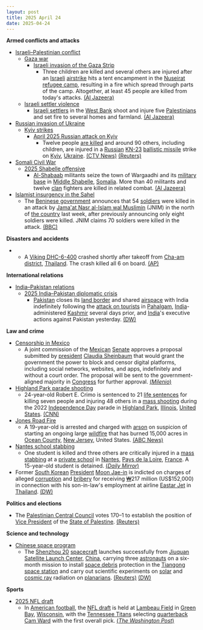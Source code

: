 ```yaml
---
layout: post
title: 2025 April 24
date: 2025-04-24
---
```



**Armed conflicts and attacks**

* [Israeli–Palestinian conflict](https://en.wikipedia.org/wiki/Israeli%E2%80%93Palestinian_conflict "Israeli–Palestinian conflict")
  + [Gaza war](https://en.wikipedia.org/wiki/Gaza_war "Gaza war")
    - [Israeli invasion of the Gaza Strip](https://en.wikipedia.org/wiki/Israeli_invasion_of_the_Gaza_Strip "Israeli invasion of the Gaza Strip")
      * Three children are killed and several others are injured after an [Israeli](https://en.wikipedia.org/wiki/Israel "Israel") [airstrike](https://en.wikipedia.org/wiki/Airstrike "Airstrike") hits a tent encampment in the [Nuseirat refugee camp](https://en.wikipedia.org/wiki/Nuseirat_refugee_camp "Nuseirat refugee camp"), resulting in a fire which spread through parts of the camp. Altogether, at least 45 people are killed from today's attacks. [(Al Jazeera)](https://aje.io/v8wiq7?update=3664963)
  + [Israeli settler violence](https://en.wikipedia.org/wiki/Israeli_settler_violence "Israeli settler violence")
    - [Israeli settlers](https://en.wikipedia.org/wiki/Israeli_settlers "Israeli settlers") in the [West Bank](https://en.wikipedia.org/wiki/West_Bank "West Bank") shoot and injure five [Palestinians](https://en.wikipedia.org/wiki/Palestinians "Palestinians") and set fire to several homes and farmland. [(Al Jazeera)](https://aje.io/v8wiq7?update=3664921)
* [Russian invasion of Ukraine](https://en.wikipedia.org/wiki/Russian_invasion_of_Ukraine "Russian invasion of Ukraine")
  + [Kyiv strikes](https://en.wikipedia.org/wiki/Kyiv_strikes_%282022%E2%80%93present%29 "Kyiv strikes (2022–present)")
    - [April 2025 Russian attack on Kyiv](https://en.wikipedia.org/wiki/April_2025_Russian_attack_on_Kyiv "April 2025 Russian attack on Kyiv")
      * Twelve people [are killed](https://en.wikipedia.org/wiki/Attacks_on_civilians_in_the_Russian_invasion_of_Ukraine "Attacks on civilians in the Russian invasion of Ukraine") and around 90 others, including children, are injured in a [Russian](https://en.wikipedia.org/wiki/Russian_Armed_Forces "Russian Armed Forces") [KN-23](https://en.wikipedia.org/wiki/Hwasong-11A "Hwasong-11A") [ballistic missile](https://en.wikipedia.org/wiki/Ballistic_missile "Ballistic missile") strike on [Kyiv](https://en.wikipedia.org/wiki/Kyiv "Kyiv"), [Ukraine](https://en.wikipedia.org/wiki/Ukraine "Ukraine"). [(CTV News)](https://www.ctvnews.ca/world/russia-ukraine-war/article/russian-strike-on-kyiv-kills-12-in-biggest-attack-on-ukrainian-capital-since-last-summer/) [(Reuters)](https://www.reuters.com/world/europe/missile-that-killed-eight-russian-strike-kyiv-was-nkorean-kyiv-source-says-2025-04-24/)
* [Somali Civil War](https://en.wikipedia.org/wiki/Somali_Civil_War_%282009%E2%80%93present%29 "Somali Civil War (2009–present)")
  + [2025 Shabelle offensive](https://en.wikipedia.org/wiki/2025_Shabelle_offensive "2025 Shabelle offensive")
    - [Al-Shabaab](https://en.wikipedia.org/wiki/Al-Shabaab_%28militant_group%29 "Al-Shabaab (militant group)") militants seize the town of Wargaadhi and its [military base](https://en.wikipedia.org/wiki/Military_base "Military base") in [Middle Shabelle](https://en.wikipedia.org/wiki/Middle_Shabelle "Middle Shabelle"), [Somalia](https://en.wikipedia.org/wiki/Somalia "Somalia"). More than 40 militants and twelve [clan](https://en.wikipedia.org/wiki/Somali_clans "Somali clans") fighters are killed in related combat. [(Al Jazeera)](https://www.aljazeera.com/news/2025/4/24/al-shabab-battles-somalias-army-for-strategic-military-base)
* [Islamist insurgency in the Sahel](https://en.wikipedia.org/wiki/Islamist_insurgency_in_the_Sahel "Islamist insurgency in the Sahel")
  + The [Beninese government](https://en.wikipedia.org/wiki/Politics_of_Benin "Politics of Benin") announces that 54 [soldiers](https://en.wikipedia.org/wiki/Benin_Armed_Forces "Benin Armed Forces") were killed in an attack by [Jama'at Nasr al-Islam wal Muslimin](https://en.wikipedia.org/wiki/Jama%27at_Nasr_al-Islam_wal_Muslimin "Jama'at Nasr al-Islam wal Muslimin") (JNIM) in the north of [the country](https://en.wikipedia.org/wiki/Benin "Benin") last week, after previously announcing only eight soldiers were killed. JNIM claims 70 soldiers were killed in the attack. [(BBC)](https://www.bbc.com/news/articles/c4grjgkxn9vo)

**Disasters and accidents**

* + A [Viking DHC-6-400](https://en.wikipedia.org/wiki/De_Havilland_Canada_DHC-6_Twin_Otter "De Havilland Canada DHC-6 Twin Otter") crashed shortly after takeoff from [Cha-am district](https://en.wikipedia.org/wiki/Cha-am_district "Cha-am district"), [Thailand](https://en.wikipedia.org/wiki/Thailand "Thailand"). The crash killed all 6 on board. [(AP)](https://apnews.com/article/thailand-police-plane-crash-hua-hin-28d0337255c5b87d51f7e7727f57b125)

**International relations**

* [India–Pakistan relations](https://en.wikipedia.org/wiki/India%E2%80%93Pakistan_relations "India–Pakistan relations")
  + [2025 India–Pakistan diplomatic crisis](https://en.wikipedia.org/wiki/2025_India%E2%80%93Pakistan_diplomatic_crisis "2025 India–Pakistan diplomatic crisis")
    - [Pakistan](https://en.wikipedia.org/wiki/Pakistan "Pakistan") closes its [land border](https://en.wikipedia.org/wiki/India%E2%80%93Pakistan_border "India–Pakistan border") and shared [airspace](https://en.wikipedia.org/wiki/Airspace "Airspace") with India indefinitely following the [attack on tourists](https://en.wikipedia.org/wiki/2025_Pahalgam_attack "2025 Pahalgam attack") in [Pahalgam](https://en.wikipedia.org/wiki/Pahalgam "Pahalgam"), [India](https://en.wikipedia.org/wiki/India "India")-administered [Kashmir](https://en.wikipedia.org/wiki/Jammu_and_Kashmir_%28union_territory%29 "Jammu and Kashmir (union territory)") several days prior, and [India](https://en.wikipedia.org/wiki/Government_of_India "Government of India")'s executive actions against Pakistan yesterday. [(DW)](https://www.dw.com/en/pahalgam-attack-pakistan-closes-land-air-borders-to-india/live-72328930)

**Law and crime**

* [Censorship in Mexico](https://en.wikipedia.org/wiki/Censorship_in_Mexico "Censorship in Mexico")
  + A joint commission of the [Mexican](https://en.wikipedia.org/wiki/Mexico "Mexico") [Senate](https://en.wikipedia.org/wiki/Senate_%28Mexico%29 "Senate (Mexico)") approves a proposal submitted by [president](https://en.wikipedia.org/wiki/President_of_Mexico "President of Mexico") [Claudia Sheinbaum](https://en.wikipedia.org/wiki/Claudia_Sheinbaum "Claudia Sheinbaum") that would grant the government the power to block and censor digital platforms, including social networks, websites, and apps, indefinitely and without a court order. The proposal will be sent to the government-aligned majority in [Congress](https://en.wikipedia.org/wiki/Congress_%28Mexico%29 "Congress (Mexico)") for further approval. [(*Milenio*)](https://www.milenio.com/politica/comisiones-del-senado-avalan-ley-de-telecomunicaciones)
* [Highland Park parade shooting](https://en.wikipedia.org/wiki/Highland_Park_parade_shooting "Highland Park parade shooting")
  + 24-year-old Robert E. Crimo is sentenced to 21 [life sentences](https://en.wikipedia.org/wiki/Life_imprisonment "Life imprisonment") for killing seven people and injuring 48 others in a [mass shooting](https://en.wikipedia.org/wiki/Mass_shooting "Mass shooting") during the 2022 [Independence Day](https://en.wikipedia.org/wiki/Independence_Day_%28United_States%29 "Independence Day (United States)") parade in [Highland Park](https://en.wikipedia.org/wiki/Highland_Park%2C_Illinois "Highland Park, Illinois"), [Illinois](https://en.wikipedia.org/wiki/Illinois "Illinois"), [United States](https://en.wikipedia.org/wiki/United_States "United States"). [(CNN)](https://www.cnn.com/2025/04/24/us/robert-crimo-iii-july-fourth-parade-shooter-to-be-sentenced/index.html)
* [Jones Road Fire](https://en.wikipedia.org/wiki/Jones_Road_Fire "Jones Road Fire")
  + A 19-year-old is arrested and charged with [arson](https://en.wikipedia.org/wiki/Arson "Arson") on suspicion of starting an ongoing large [wildfire](https://en.wikipedia.org/wiki/Wildfire "Wildfire") that has burned 15,000 acres in [Ocean County](https://en.wikipedia.org/wiki/Ocean_County%2C_New_Jersey "Ocean County, New Jersey"), [New Jersey](https://en.wikipedia.org/wiki/New_Jersey "New Jersey"), United States. [(ABC News)](https://abcnews.go.com/US/13000-acres-burned-new-jersey-smoke-expected-hit/story?id=121115949)
* [Nantes school stabbing](https://en.wikipedia.org/wiki/Nantes_school_stabbing "Nantes school stabbing")
  + One student is killed and three others are critically injured in a [mass stabbing](https://en.wikipedia.org/wiki/Mass_stabbing "Mass stabbing") at a [private school](https://en.wikipedia.org/wiki/Private_school "Private school") in [Nantes](https://en.wikipedia.org/wiki/Nantes "Nantes"), [Pays de la Loire](https://en.wikipedia.org/wiki/Pays_de_la_Loire "Pays de la Loire"), [France](https://en.wikipedia.org/wiki/France "France"). A 15-year-old student is detained. [(*Daily Mirror*)](https://www.mirror.co.uk/news/world-news/breaking-nantes-school-stabbing-one-35095063)
* Former [South Korean](https://en.wikipedia.org/wiki/South_Korea "South Korea") [President](https://en.wikipedia.org/wiki/President_of_South_Korea "President of South Korea") [Moon Jae-in](https://en.wikipedia.org/wiki/Moon_Jae-in "Moon Jae-in") is indicted on charges of alleged [corruption](https://en.wikipedia.org/wiki/Corruption "Corruption") and [bribery](https://en.wikipedia.org/wiki/Bribery "Bribery") for receiving [₩](https://en.wikipedia.org/wiki/South_Korean_won "South Korean won")217 million (US$152,000) in connection with his son-in-law's employment at airline [Eastar Jet](https://en.wikipedia.org/wiki/Eastar_Jet "Eastar Jet") in [Thailand](https://en.wikipedia.org/wiki/Thailand "Thailand"). [(DW)](https://www.dw.com/en/south-korea-former-president-moon-indicted-for-bribery/a-72328199)

**Politics and elections**

* The [Palestinian Central Council](https://en.wikipedia.org/wiki/Palestinian_Central_Council "Palestinian Central Council") votes 170–1 to establish the position of [Vice President](https://en.wikipedia.org/wiki/Draft%3AVice_President_of_the_State_of_Palestine "Draft:Vice President of the State of Palestine") of the [State of Palestine](https://en.wikipedia.org/wiki/State_of_Palestine "State of Palestine"). [(Reuters)](https://www.reuters.com/world/middle-east/palestinians-establish-vice-presidency-post-no-candidate-named-yet-2025-04-24/)

**Science and technology**

* [Chinese space program](https://en.wikipedia.org/wiki/Chinese_space_program "Chinese space program")
  + The [Shenzhou 20](https://en.wikipedia.org/wiki/Shenzhou_20 "Shenzhou 20") [spacecraft](https://en.wikipedia.org/wiki/Spacecraft "Spacecraft") launches successfully from [Jiuquan Satellite Launch Center](https://en.wikipedia.org/wiki/Jiuquan_Satellite_Launch_Center "Jiuquan Satellite Launch Center"), [China](https://en.wikipedia.org/wiki/China "China"), carrying three [astronauts](https://en.wikipedia.org/wiki/China_National_Space_Administration "China National Space Administration") on a six-month mission to install [space debris](https://en.wikipedia.org/wiki/Space_debris "Space debris") protection in the [Tiangong space station](https://en.wikipedia.org/wiki/Tiangong_space_station "Tiangong space station") and carry out scientific experiments on [solar](https://en.wikipedia.org/wiki/Solar_irradiance "Solar irradiance") and [cosmic ray](https://en.wikipedia.org/wiki/Cosmic_ray "Cosmic ray") radiation on [planarians](https://en.wikipedia.org/wiki/Planarian "Planarian"). [(Reuters)](https://www.reuters.com/business/media-telecom/china-launches-shenzhou-20-mission-chinese-space-station-state-media-reports-2025-04-24/) [(DW)](https://www.dw.com/en/china-sends-3-astronauts-off-to-space/a-72335837)

**Sports**

* [2025 NFL draft](https://en.wikipedia.org/wiki/2025_NFL_draft "2025 NFL draft")
  + In [American football](https://en.wikipedia.org/wiki/American_football "American football"), the [NFL draft](https://en.wikipedia.org/wiki/NFL_draft "NFL draft") is held at [Lambeau Field](https://en.wikipedia.org/wiki/Lambeau_Field "Lambeau Field") in [Green Bay](https://en.wikipedia.org/wiki/Green_Bay%2C_Wisconsin "Green Bay, Wisconsin"), [Wisconsin](https://en.wikipedia.org/wiki/Wisconsin "Wisconsin"), with the [Tennessee Titans](https://en.wikipedia.org/wiki/Tennessee_Titans "Tennessee Titans") selecting [quarterback](https://en.wikipedia.org/wiki/Quarterback "Quarterback") [Cam Ward](https://en.wikipedia.org/wiki/Cam_Ward_%28American_football%29 "Cam Ward (American football)") with the first overall pick. [(*The Washington Post*)](https://www.washingtonpost.com/sports/2025/04/24/nfl-draft-live-updates-picks-analysis/)
